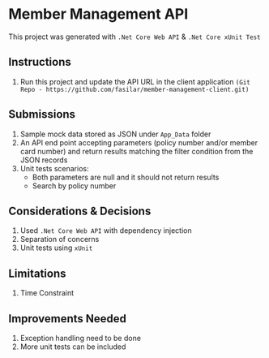 ﻿# Member Management API

This project was generated with `.Net Core Web API` & `.Net Core xUnit Test`

## Instructions

1. Run this project and update the API URL in the client application `(Git Repo - https://github.com/fasilar/member-management-client.git)`

## Submissions

1. Sample mock data stored as JSON under `App_Data` folder
2. An API end point accepting parameters (policy number and/or member card number) and return results matching the filter condition from the JSON records
3. Unit tests scenarios: 
    * Both parameters are null and it should not return results
    * Search by policy number
        
## Considerations & Decisions

1. Used `.Net Core Web API` with dependency injection
1. Separation of concerns
2. Unit tests using `xUnit`

## Limitations

1. Time Constraint

## Improvements Needed

1. Exception handling need to be done
2. More unit tests can be included